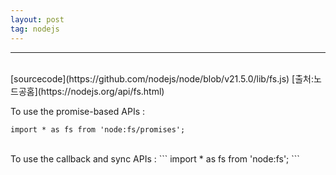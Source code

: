 ```yaml
---
layout: post
tag: nodejs
---
```

***
<br>
[sourcecode](https://github.com/nodejs/node/blob/v21.5.0/lib/fs.js)  
[출처:노드공홈](https://nodejs.org/api/fs.html)

To use the promise-based APIs :
```
import * as fs from 'node:fs/promises';
```
<br>
To use the callback and sync APIs :
```
import * as fs from 'node:fs';
```


